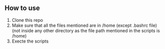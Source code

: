 ## How to use ##
1. Clone this repo
2. Make sure that all the files mentioned are in /home (except .bashrc file) (not inside any other directory as the file path mentioned in the scripts is /home)
3. Execte the scripts
